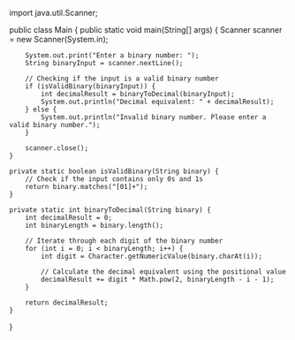 import java.util.Scanner;

public class Main {
    public static void main(String[] args) {
        Scanner scanner = new Scanner(System.in);

        System.out.print("Enter a binary number: ");
        String binaryInput = scanner.nextLine();

        // Checking if the input is a valid binary number
        if (isValidBinary(binaryInput)) {
            int decimalResult = binaryToDecimal(binaryInput);
            System.out.println("Decimal equivalent: " + decimalResult);
        } else {
            System.out.println("Invalid binary number. Please enter a valid binary number.");
        }

        scanner.close();
    }

    private static boolean isValidBinary(String binary) {
        // Check if the input contains only 0s and 1s
        return binary.matches("[01]+");
    }

    private static int binaryToDecimal(String binary) {
        int decimalResult = 0;
        int binaryLength = binary.length();

        // Iterate through each digit of the binary number
        for (int i = 0; i < binaryLength; i++) {
            int digit = Character.getNumericValue(binary.charAt(i));

            // Calculate the decimal equivalent using the positional value
            decimalResult += digit * Math.pow(2, binaryLength - i - 1);
        }

        return decimalResult;
    }
}
